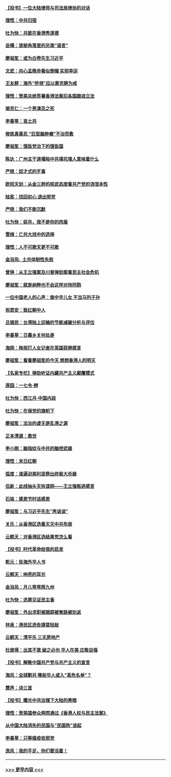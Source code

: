 #### [【投书】一位大陆律师与司法局律协的对话](../pages/nsc993/n11709675.md?t=12092155) 
#### [理悟：中共归宿](../pages/nsc993/n11710059.md?t=12092155) 
#### [吐为快：共匪在香港秀道德](../pages/nsc993/n11709979.md?t=12092155) 
#### [岳横：诡秘角落里的另类“语言”](../pages/nsc993/n11709792.md?t=12092155) 
#### [廖祖笙：或为白卷先生习近平](../pages/nsc993/n11708330.md?t=12092155) 
#### [文武：向心孟晚舟看似倒楣 实则幸运](../pages/nsc993/n11708236.md?t=12092155) 
#### [王友群：海外“侨领”应以黄克锵为戒](../pages/nsc993/n11706176.md?t=12092155) 
#### [理悟：贺美总统签署香港法案后各国跟进立法](../pages/nsc993/n11706853.md?t=12092155) 
#### [骆克仁：一个男演员之死](../pages/nsc993/n11706677.md?t=12092155) 
#### [李春草：哀土共](../pages/nsc993/n11706255.md?t=12092155) 
#### [修炼真善忍 “巨型脑肿瘤”不治而愈](../pages/nsc993/n11705340.md?t=12092155) 
#### [廖祖笙：饿饭党治下的饿饭国](../pages/nsc993/n11705085.md?t=12092155) 
#### [陈达：广州主干道塌陷中共填坑埋人意味着什么](../pages/nsc993/n11705046.md?t=12092155) 
#### [严晓：奴才式的歹毒](../pages/nsc993/n11704826.md?t=12092155) 
#### [欧阳天剑：从金三胖的核武态度看共产党的流氓本性](../pages/nsc993/n11702238.md?t=12092155) 
#### [陆客：找回初心 退出邪党](../pages/nsc993/n11702213.md?t=12092155) 
#### [严晓：我们不能沉默](../pages/nsc993/n11702110.md?t=12092155) 
#### [吐为快：妖共，我不是你的肉盾](../pages/nsc993/n11701366.md?t=12092155) 
#### [雪绮：亡共大戏中的选择](../pages/nsc993/n11699922.md?t=12092155) 
#### [理悟：人不可欺天更不可欺](../pages/nsc993/n11699657.md?t=12092155) 
#### [金浴凤:  土共体制性失败](../pages/nsc993/n11699361.md?t=12092155) 
#### [曾铮：从王立强案及川普弹劾案看民主社会危机](../pages/nsc993/n11699318.md?t=12092155) 
#### [廖祖笙：就是纳粹也不会这样对待同胞](../pages/nsc993/n11697658.md?t=12092155) 
#### [一位中国老人的心声：做中华儿女 不当马列子孙](../pages/nsc993/n11697525.md?t=12092155) 
#### [祝君安：致红朝中人](../pages/nsc993/n11697518.md?t=12092155) 
#### [吕锡民：台湾陆上运输的节能减碳分析与评估](../pages/nsc993/n11694983.md?t=12092155) 
#### [李春草：日暮乡关何处是](../pages/nsc993/n11694805.md?t=12092155) 
#### [海网：殃视打人女记者在英国获罪感言](../pages/nsc993/n11693832.md?t=12092155) 
#### [廖祖笙：看看廖祖笙的今天 想想香港人的明天](../pages/nsc993/n11693707.md?t=12092155) 
#### [【名家专栏】弹劾听证内藏共产主义颠覆模式](../pages/nsc993/n11693563.md?t=12092155) 
#### [莲园：一七令‧辨](../pages/nsc993/n11692558.md?t=12092155) 
#### [吐为快：西江月·中国内政](../pages/nsc993/n11692071.md?t=12092155) 
#### [吐为快：在保党的旗帜下](../pages/nsc993/n11691188.md?t=12092155) 
#### [廖祖笙：法治的虚无是乱港之源](../pages/nsc993/n11690605.md?t=12092155) 
#### [正本清源：救世](../pages/nsc993/n11689134.md?t=12092155) 
#### [李小刚：脑指纹与中共的脑控武器](../pages/nsc993/n11688900.md?t=12092155) 
#### [理悟：末日红朝](../pages/nsc993/n11688829.md?t=12092155) 
#### [弧度：谁逼迫美利坚祭出终极大杀器](../pages/nsc993/n11688735.md?t=12092155) 
#### [伍新：此线抽头天拆谍网——王立强叛逃感言](../pages/nsc993/n11687981.md?t=12092155) 
#### [石铭：感恩节时话感恩](../pages/nsc993/n11687568.md?t=12092155) 
#### [廖祖笙：与习近平先生“再谈谈”](../pages/nsc993/n11687005.md?t=12092155) 
#### [关乐：从香港区选看天灭中共布局](../pages/nsc993/n11686647.md?t=12092155) 
#### [云鹤天：对香港区选结果党怎么看](../pages/nsc993/n11686216.md?t=12092155) 
#### [【投书】时代革命给我的启发](../pages/nsc993/n11684287.md?t=12092155) 
#### [乾元：告海外华人书](../pages/nsc993/n11684044.md?t=12092155) 
#### [云鹤天：响亮的耳光](../pages/nsc993/n11684254.md?t=12092155) 
#### [金浴凤：月儿弯弯照九州](../pages/nsc993/n11684231.md?t=12092155) 
#### [吐为快：选票见证民主香](../pages/nsc993/n11684206.md?t=12092155) 
#### [廖祖笙：外出求职被跟踪被套路被劝返](../pages/nsc993/n11683874.md?t=12092155) 
#### [林泉：港民区选告捷莫轻敌](../pages/nsc993/n11683930.md?t=12092155) 
#### [云鹤天：清平乐 三无房地产](../pages/nsc993/n11681521.md?t=12092155) 
#### [杜彼得：出其不意 破之必也 华人在美 庄敬自强](../pages/nsc993/n11679554.md?t=12092155) 
#### [【投书】解散中国共产党与共产主义的宣言](../pages/nsc993/n11679177.md?t=12092155) 
#### [海风：全球剿共 哪些华人或入“高危名单”？](../pages/nsc993/n11678617.md?t=12092155) 
#### [慧声：诗三首](../pages/nsc993/n11678848.md?t=12092155) 
#### [【投书】曝光中共治理下大陆的黑暗](../pages/nsc993/n11678674.md?t=12092155) 
#### [理悟：贺美国参众两院通过《香港人权与民主法案》](../pages/nsc993/n11678104.md?t=12092155) 
#### [从中国大陆消失的民国与“民国热”谈起](../pages/nsc993/n11678075.md?t=12092155) 
#### [李春草：只等瘟疫收邪党](../pages/nsc993/n11677308.md?t=12092155) 
#### [逸风：我的手足，你们要活着！](../pages/nsc993/n11676352.md?t=12092155) 

----
#### [ >>> 更早内容 <<< ](../indexes/nsc993-earlier.md)
